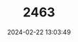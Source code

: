---
title: "2463"
category: "Baetica ustulata"
draft: false
date: 2024-02-22 13:03:49
languages:
  English: ["Sierra Nevadan Saddle Bush-cricket"]
---
